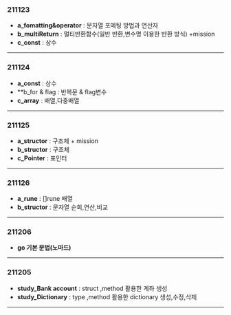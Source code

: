 


### 211123

- **a_fomatting&operator** : 문자열 포메팅 방법과 연산자
- **b_multiReturn** : 멀티반환함수(일반 반환,변수명 이용한 반환 방식) +mission
- **c_const** : 상수
___
### 211124

- **a_const** : 상수
- **b_for & flag : 반복문 & flag변수
- **c_array** : 배열,다중배열
___
### 211125

- **a_structor** : 구조체 + mission
- **b_structor** : 구조체
- **c_Pointer** : 포인터
___
### 211126

- **a_rune** : []rune 배열
- **b_structor** : 문자열 순회,연산,비교
___
### 211206

- **go 기본 문법(노마드)** 

___
### 211205

- **study_Bank account** : struct ,method 활용한 계좌 생성
- **study_Dictionary** : type ,method 활용한 dictionary 생성,수정,삭제
___
